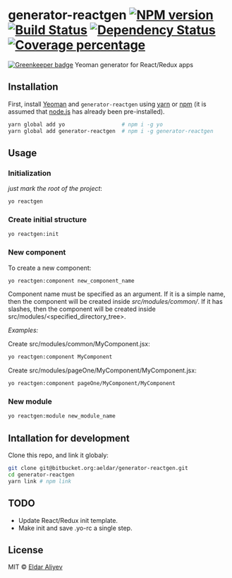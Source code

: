 generator-reactgen [![NPM version][npm-image]][npm-url] [![Build Status][travis-image]][travis-url] [![Dependency Status][daviddm-image]][daviddm-url] [![Coverage percentage][coveralls-image]][coveralls-url]
==================

[![Greenkeeper badge](https://badges.greenkeeper.io/aeldar/generator-reactgen.svg)](https://greenkeeper.io/)
Yeoman generator for React/Redux apps

Installation
------------

First, install [Yeoman](http://yeoman.io) and `generator-reactgen` using [yarn](https://yarnpkg.com) or [npm](https://www.npmjs.com/)
 (it is assumed that [node.js](https://nodejs.org/) has already been pre-installed).

```bash
yarn global add yo                  # npm i -g yo
yarn global add generator-reactgen  # npm i -g generator-reactgen
```

Usage
-----

### Initialization
_just mark the root of the project_:

```bash
yo reactgen
```

### Create initial structure

```bash
yo reactgen:init
```

### New component

To create a new component:

```bash
yo reactgen:component new_component_name
```

Component name must be specified as an argument.
 If it is a simple name, then the component will be created inside _src/modules/common/_.
 If it has slashes, then the component will be created inside src/modules/<specified_directory_tree>.

_Examples:_

Create src/modules/common/MyComponent.jsx:
```bash
yo reactgen:component MyComponent
```

Create src/modules/pageOne/MyComponent/MyComponent.jsx:
```bash
yo reactgen:component pageOne/MyComponent/MyComponent
```

### New module

```bash
yo reactgen:module new_module_name
```

Intallation for development
---------------------------

Clone this repo, and link it globaly:

```bash
git clone git@bitbucket.org:aeldar/generator-reactgen.git
cd generator-reactgen
yarn link # npm link
```

TODO
----
* Update React/Redux init template.
* Make init and save .yo-rc a single step.

License
-------

MIT © [Eldar Aliyev]()


[npm-image]: https://badge.fury.io/js/generator-reactgen.svg
[npm-url]: https://npmjs.org/package/generator-reactgen
[travis-image]: https://travis-ci.org/aeldar/generator-reactgen.svg?branch=master
[travis-url]: https://travis-ci.org/aeldar/generator-reactgen
[daviddm-image]: https://david-dm.org/aeldar/generator-reactgen.svg?theme=shields.io
[daviddm-url]: https://david-dm.org/aeldar/generator-reactgen
[coveralls-image]: https://coveralls.io/repos/aeldar/generator-reactgen/badge.svg
[coveralls-url]: https://coveralls.io/r/aeldar/generator-reactgen

